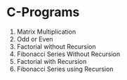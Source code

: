 # C-Programs
1. Matrix Multiplication
2. Odd or Even
3. Factorial without Recursion
4. Fibonacci Series Without Recursion
5. Factorial with Recursion
6. Fibonacci Series using Recursion
